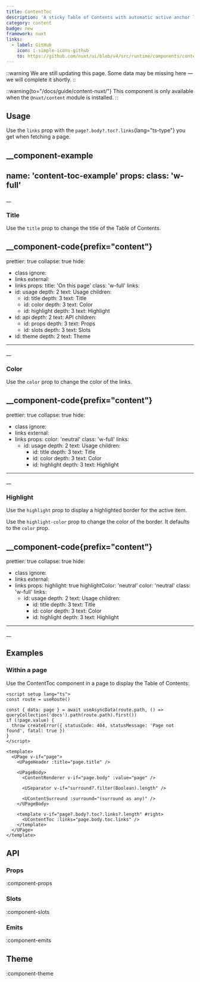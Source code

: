 ```yaml
---
title: ContentToc
description: 'A sticky Table of Contents with automatic active anchor link highlighting.'
category: content
badge: new
framework: nuxt
links:
  - label: GitHub
    icon: i-simple-icons-github
    to: https://github.com/nuxt/ui/blob/v4/src/runtime/components/content/ContentToc.vue
---
```


::warning
We are still updating this page. Some data may be missing here — we will complete it shortly.
::

::warning{to="/docs/guide/content-nuxt/"}
This component is only available when the `@nuxt/content` module is installed.
::

## Usage

Use the `links` prop with the `page?.body?.toc?.links`{lang="ts-type"} you get when fetching a page.

__component-example
---
name: 'content-toc-example'
props:
  class: 'w-full'
---
__

### Title

Use the `title` prop to change the title of the Table of Contents.

__component-code{prefix="content"}
---
prettier: true
collapse: true
hide:
  - class
ignore:
  - links
external:
  - links
props:
  title: 'On this page'
  class: 'w-full'
  links:
  - id: usage
    depth: 2
    text: Usage
    children:
    - id: title
      depth: 3
      text: Title
    - id: color
      depth: 3
      text: Color
    - id: highlight
      depth: 3
      text: Highlight
  - id: api
    depth: 2
    text: API
    children:
    - id: props
      depth: 3
      text: Props
    - id: slots
      depth: 3
      text: Slots
  - id: theme
    depth: 2
    text: Theme
---
__

### Color

Use the `color` prop to change the color of the links.

__component-code{prefix="content"}
---
prettier: true
collapse: true
hide:
  - class
ignore:
  - links
external:
  - links
props:
  color: 'neutral'
  class: 'w-full'
  links:
    - id: usage
      depth: 2
      text: Usage
      children:
        - id: title
          depth: 3
          text: Title
        - id: color
          depth: 3
          text: Color
        - id: highlight
          depth: 3
          text: Highlight
---
__

### Highlight

Use the `highlight` prop to display a highlighted border for the active item.

Use the `highlight-color` prop to change the color of the border. It defaults to the `color` prop.

__component-code{prefix="content"}
---
prettier: true
collapse: true
hide:
  - class
ignore:
  - links
external:
  - links
props:
  highlight: true
  highlightColor: 'neutral'
  color: 'neutral'
  class: 'w-full'
  links:
    - id: usage
      depth: 2
      text: Usage
      children:
        - id: title
          depth: 3
          text: Title
        - id: color
          depth: 3
          text: Color
        - id: highlight
          depth: 3
          text: Highlight
---
__

## Examples

### Within a page

Use the ContentToc component in a page to display the Table of Contents:

```vue [pages/\[...slug\\].vue]{22-24}
<script setup lang="ts">
const route = useRoute()

const { data: page } = await useAsyncData(route.path, () => queryCollection('docs').path(route.path).first())
if (!page.value) {
  throw createError({ statusCode: 404, statusMessage: 'Page not found', fatal: true })
}
</script>

<template>
  <UPage v-if="page">
    <UPageHeader :title="page.title" />

    <UPageBody>
      <ContentRenderer v-if="page.body" :value="page" />

      <USeparator v-if="surround?.filter(Boolean).length" />

      <UContentSurround :surround="(surround as any)" />
    </UPageBody>

    <template v-if="page?.body?.toc?.links?.length" #right>
      <UContentToc :links="page.body.toc.links" />
    </template>
  </UPage>
</template>
```

## API

### Props

:component-props

### Slots

:component-slots

### Emits

:component-emits

## Theme

:component-theme
